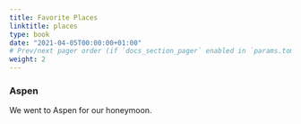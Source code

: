 ```yaml
---
title: Favorite Places
linktitle: places
type: book
date: "2021-04-05T00:00:00+01:00"
# Prev/next pager order (if `docs_section_pager` enabled in `params.toml`)
weight: 2
---
```


### Aspen
We went to Aspen for our honeymoon. 